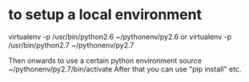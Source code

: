 # to setup a local environment
virtualenv -p /usr/bin/python2.6 ~/pythonenv/py2.6
or
virtualenv -p /usr/bin/python2.7 ~/pythonenv/py2.7

Then onwards to use a certain python environment
source ~/pythonenv/py2.7/bin/activate
After that you can use "pip install" etc.


